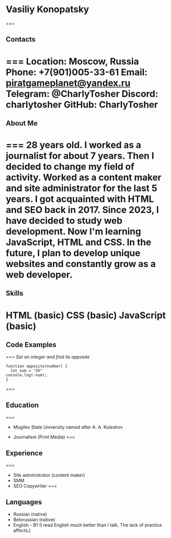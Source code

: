 # Vasiliy Konopatsky
===
## Contacts
===
Location: Moscow, Russia
Phone: +7(901)005-33-61
Email: piratgameplanet@yandex.ru
Telegram: @CharlyTosher
Discord: charlytosher
GitHub: CharlyTosher
===
## About Me
===
28 years old. I worked as a journalist for about 7 years. Then I decided to change my field of activity. Worked as a content maker and site administrator for the last 5 years. I got acquainted with HTML and SEO back in 2017. Since 2023, I have decided to study web development. Now I'm learning JavaScript, HTML and CSS. In the future, I plan to develop unique websites and constantly grow as a web developer.
===
## Skills
HTML (basic)
CSS (basic)
JavaScript (basic)
===
## Code Examples
===
*Set an integer and find its opposite*
```
function opposite(number) {
  let num = "35"
console.log(-num);
}
```
===
## Education
===
* Mogilev State University named after A. A. Kuleshov
+ Journalism (Print Media)
===
## Experience
===
* Site administrator (content maker)
* SMM
* SEO Copywriter
===
## Languages
* Russian (native)
* Belorussian (native)
* English - B1 (I read English much better than I talk. The lack of practice affects.)


